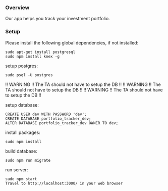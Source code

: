 ### Overview

Our app helps you track your investment portfolio. 

### Setup


Please install the following global dependencies, if not installed:

    sudo apt-get install postgresql
    sudo npm install knex -g

setup postgres:

    sudo psql -U postgres

!! WARNING !! The TA should not have to setup the DB !!
!! WARNING !! The TA should not have to setup the DB !!
!! WARNING !! The TA should not have to setup the DB !!

setup database:

    CREATE USER dev WITH PASSWORD 'dev';
    CREATE DATABASE portfolio_tracker_dev;
    ALTER DATABASE portfolio_tracker_dev OWNER TO dev;

install packages:

    sudo npm install

build database: 

    sudo npm run migrate

run server:

    sudo npm start
    Travel to http://localhost:3000/ in your web browser 

